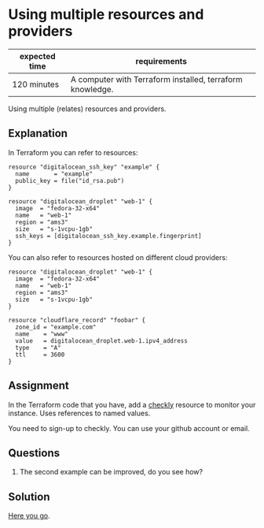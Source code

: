# Using multiple resources and providers

|expected time|requirements                                             |
|-------------|---------------------------------------------------------|
|120 minutes  |A computer with Terraform installed, terraform knowledge.|

Using multiple (relates) resources and providers.

## Explanation

In Terraform you can refer to resources:

```
resource "digitalocean_ssh_key" "example" {
  name       = "example"
  public_key = file("id_rsa.pub")
}

resource "digitalocean_droplet" "web-1" {
  image  = "fedora-32-x64"
  name   = "web-1"
  region = "ams3"
  size   = "s-1vcpu-1gb"
  ssh_keys = [digitalocean_ssh_key.example.fingerprint]
}
```

You can also refer to resources hosted on different cloud providers:

```
resource "digitalocean_droplet" "web-1" {
  image  = "fedora-32-x64"
  name   = "web-1"
  region = "ams3"
  size   = "s-1vcpu-1gb"   
}

resource "cloudflare_record" "foobar" {
  zone_id = "example.com"
  name    = "www"
  value   = digitalocean_droplet.web-1.ipv4_address
  type    = "A"
  ttl     = 3600
}
```

## Assignment

In the Terraform code that you have, add a [checkly](https://www.checklyhq.com/) resource to monitor your instance. Uses references to named values.

You need to sign-up to checkly. You can use your github account or email.

## Questions

1. The second example can be improved, do you see how?

## Solution

[Here you go](4-multiple-resources-solution.md).
